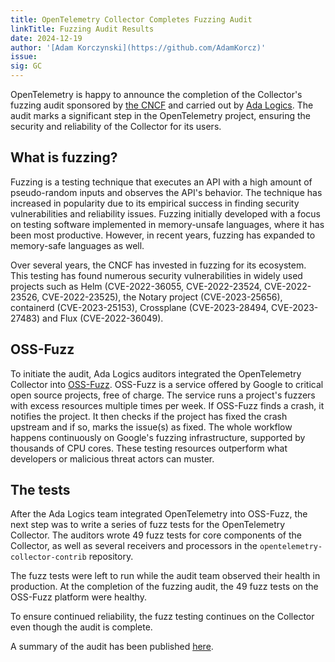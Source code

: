 ```yaml
---
title: OpenTelemetry Collector Completes Fuzzing Audit
linkTitle: Fuzzing Audit Results
date: 2024-12-19
author: '[Adam Korczynski](https://github.com/AdamKorcz)'
issue:
sig: GC
---
```


OpenTelemetry is happy to announce the completion of the Collector's fuzzing audit sponsored by [the CNCF](https://www.cncf.io/) and carried out by [Ada Logics](https://adalogics.com/). The audit marks a significant step in the OpenTelemetry project, ensuring the security and reliability of the Collector for its users. 

## What is fuzzing?

Fuzzing is a testing technique that executes an API with a high amount of pseudo-random inputs and observes the API's behavior. The technique has increased in popularity due to its empirical success in finding security vulnerabilities and reliability issues. Fuzzing initially developed with a focus on testing software implemented in memory-unsafe languages, where it has been most productive. However, in recent years, fuzzing has expanded to memory-safe languages as well. 

Over several years, the CNCF has invested in fuzzing for its ecosystem. This testing has found numerous security vulnerabilities in widely used projects such as Helm (CVE-2022-36055, CVE-2022-23524, CVE-2022-23526, CVE-2022-23525), the Notary project (CVE-2023-25656), containerd (CVE-2023-25153), Crossplane (CVE-2023-28494, CVE-2023-27483) and Flux (CVE-2022-36049). 

## OSS-Fuzz

To initiate the audit, Ada Logics auditors integrated the OpenTelemetry Collector into [OSS-Fuzz](https://github.com/google/oss-fuzz). OSS-Fuzz is a service offered by Google to critical open source projects, free of charge. The service runs a project's fuzzers with excess resources multiple times per week. If OSS-Fuzz finds a crash, it notifies the project. It then checks if the project has fixed the crash upstream and if so, marks the issue(s) as fixed. The whole workflow happens continuously on Google's fuzzing infrastructure, supported by thousands of CPU cores. These testing resources outperform what developers or malicious threat actors can muster. 

## The tests

After the Ada Logics team integrated OpenTelemetry into OSS-Fuzz, the next step was to write a series of fuzz tests for the OpenTelemetry Collector. The auditors wrote 49 fuzz tests for core components of the Collector, as well as several receivers and processors in the `opentelemetry-collector-contrib` repository. 

The fuzz tests were left to run while the audit team observed their health in production. At the completion of the fuzzing audit, the 49 fuzz tests on the OSS-Fuzz platform were healthy. 

To ensure continued reliability, the fuzz testing continues on the Collector even though the audit is complete. 

A summary of the audit has been published [here](https://github.com/open-telemetry/community/blob/main/reports/ADA_Logics-collector-fuzzing-audit-2024.pdf).

